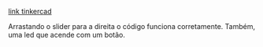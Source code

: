 [link tinkercad](https://www.tinkercad.com/things/5n9sT61TQtT/editel?returnTo=%2Fthings&sharecode=b3pVEmU_CI72reldBKOLuROZqr6ro_ZQfGBnjiEX16c)


Arrastando o slider para a direita o código funciona corretamente. Também, uma led que acende com um botão.
